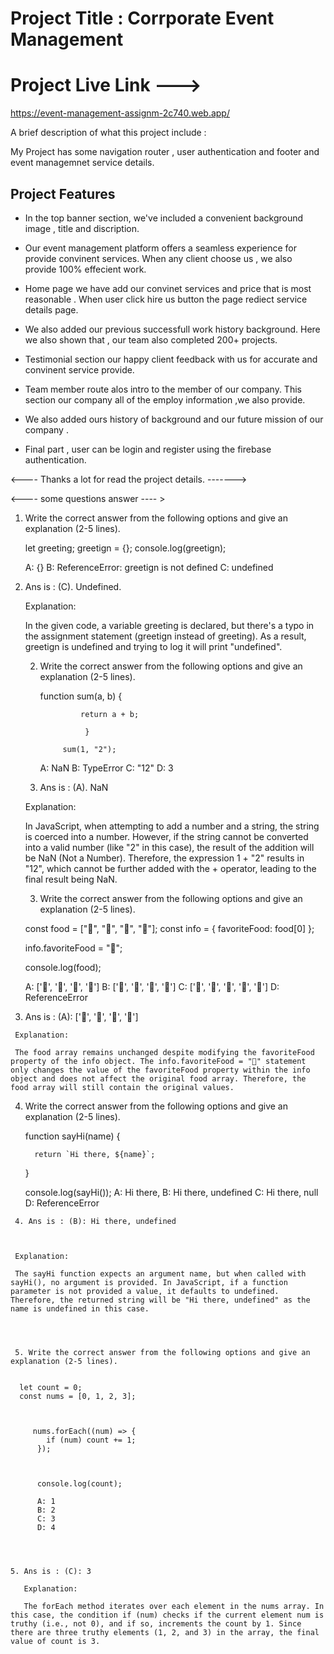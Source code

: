 
# Project Title : Corrporate Event Management 

# Project Live Link --->

https://event-management-assignm-2c740.web.app/

A brief description of what this project include :

My Project has some navigation router , user authentication and footer and event managemnet service details.





## Project  Features

- In the top banner section, we've included a convenient background image , title and discription.

- Our event management platform offers a seamless experience for   provide convinent services. When any client choose us , we also provide 100% effecient work.


- Home page we have add our convinet services and price that is 
  most reasonable . When user click hire us button the page rediect
  service details page.


- We also added our previous successfull work history background.
  Here we also shown that , our team also completed 200+ projects.

- Testimonial section our happy client feedback with us for accurate and convinent service provide.

- Team member route alos intro to the member of our company.
  This section our company all of the employ information ,we 
  also provide.

 - We also added ours history of background and our future mission of our company . 

 - Final part , user can be login and register using the firebase
  authentication. 


  <----   Thanks a lot for read the project details.  -------> 


  <---- some questions answer ---- >

  1. Write the correct answer from the following options and give an  explanation (2-5 lines).

        let greeting;
        greetign = {};
       console.log(greetign);


       A: {}
       B: ReferenceError: greetign is not defined
       C: undefined


  1. Ans is : (C). Undefined. 
  
       Explanation:

       In the given code, a variable greeting is declared, but there's a typo in the assignment statement (greetign instead of greeting). As a result, greetign is undefined and trying to log it will print "undefined".   






      2. Write the correct answer from the following options and give an explanation (2-5 lines).


         function sum(a, b) {

                      return a + b;

                       }

                  sum(1, "2");

           A: NaN
           B: TypeError
           C: "12"
           D: 3       



      2. Ans is : (A). NaN

     Explanation:

     In JavaScript, when attempting to add a number and a string, the string is coerced into a number. However, if the string cannot be converted into a valid number (like "2" in this case), the result of the addition will be NaN (Not a Number). Therefore, the expression 1 + "2" results in "12", which cannot be further added with the + operator, leading to the final result being NaN.     







     3. Write the correct answer from the following options and give an explanation (2-5 lines).



       const food = ["🍕", "🍫", "🥑", "🍔"];
       const info = { favoriteFood: food[0] };



     info.favoriteFood = "🍝";

     console.log(food);


      A: ['🍕', '🍫', '🥑', '🍔']
      B: ['🍝', '🍫', '🥑', '🍔']
      C: ['🍝', '🍕', '🍫', '🥑', '🍔']
      D: ReferenceError



   3. Ans is : (A): ['🍕', '🍫', '🥑', '🍔']

     Explanation:

     The food array remains unchanged despite modifying the favoriteFood property of the info object. The info.favoriteFood = "🍝" statement only changes the value of the favoriteFood property within the info object and does not affect the original food array. Therefore, the food array will still contain the original values.  







   4. Write the correct answer from the following options and give an explanation (2-5 lines).


       function sayHi(name) {

            return `Hi there, ${name}`;
        }

    
    
        console.log(sayHi());
        A: Hi there,
        B: Hi there, undefined
        C: Hi there, null
        D: ReferenceError  






     4. Ans is : (B): Hi there, undefined



     Explanation:

     The sayHi function expects an argument name, but when called with sayHi(), no argument is provided. In JavaScript, if a function parameter is not provided a value, it defaults to undefined. Therefore, the returned string will be "Hi there, undefined" as the name is undefined in this case.




     5. Write the correct answer from the following options and give an explanation (2-5 lines).


      let count = 0;
      const nums = [0, 1, 2, 3];



         nums.forEach((num) => {
            if (num) count += 1;
          });



          console.log(count);
         
          A: 1
          B: 2
          C: 3
          D: 4      




    5. Ans is : (C): 3

       Explanation:

       The forEach method iterates over each element in the nums array. In this case, the condition if (num) checks if the current element num is truthy (i.e., not 0), and if so, increments the count by 1. Since there are three truthy elements (1, 2, and 3) in the array, the final value of count is 3.      


